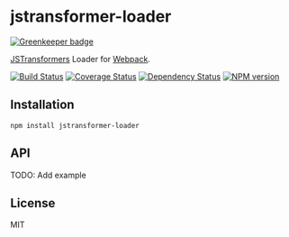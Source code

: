 # jstransformer-loader

[![Greenkeeper badge](https://badges.greenkeeper.io/jstransformers/jstransformer-loader.svg)](https://greenkeeper.io/)

[JSTransformers](http://github.com/jstransformers) Loader for [Webpack](http://webpack.github.io).

[![Build Status](https://img.shields.io/travis/jstransformers/jstransformer-loader/master.svg)](https://travis-ci.org/jstransformers/jstransformer-loader)
[![Coverage Status](https://img.shields.io/coveralls/jstransformers/jstransformer-loader/master.svg)](https://coveralls.io/r/jstransformers/jstransformer-loader?branch=master)
[![Dependency Status](https://img.shields.io/david/jstransformers/jstransformer-loader/master.svg)](http://david-dm.org/jstransformers/jstransformer-loader)
[![NPM version](https://img.shields.io/npm/v/jstransformer-loader.svg)](https://www.npmjs.org/package/jstransformer-loader)

## Installation

    npm install jstransformer-loader

## API

TODO: Add example

## License

MIT
